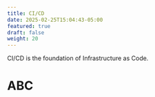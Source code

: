```yaml
---
title: CI/CD
date: 2025-02-25T15:04:43-05:00
featured: true
draft: false
weight: 20
---
```


CI/CD is the foundation of Infrastructure as Code.

<!--more-->

# ABC


